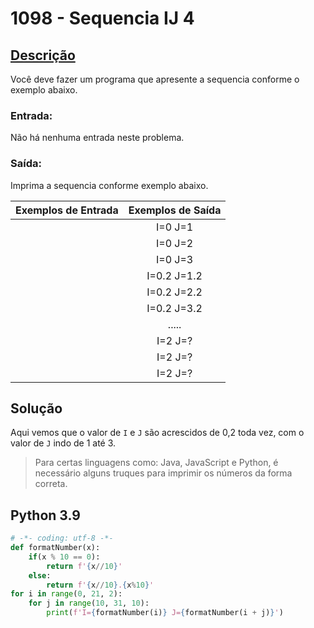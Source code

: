 # 1098 - Sequencia IJ 4

## [Descrição](https://www.beecrowd.com.br/judge/pt/problems/view/1098)

Você deve fazer um programa que apresente a sequencia conforme o exemplo abaixo.

### Entrada:
Não há nenhuma entrada neste problema.

### Saída:
Imprima a sequencia conforme exemplo abaixo.

| Exemplos de Entrada | Exemplos de Saída |
|---------------------|:-----------------:|
|                     |       I=0 J=1     |
|                     |       I=0 J=2     |
|                     |       I=0 J=3     |
|                     |    I=0.2 J=1.2    |
|                     |    I=0.2 J=2.2    |
|                     |    I=0.2 J=3.2    |
|                     |        .....      |
|                     |       I=2 J=?     |
|                     |       I=2 J=?     |
|                     |       I=2 J=?     |

## Solução

Aqui vemos que o valor de `I` e `J` são acrescidos de 0,2 toda vez, com o valor de `J` indo de 1 até 3.

> Para certas linguagens como: Java, JavaScript e Python, é necessário alguns truques para imprimir os números da forma correta.

## Python 3.9

```Python
# -*- coding: utf-8 -*-
def formatNumber(x):
    if(x % 10 == 0):
        return f'{x//10}'
    else:
        return f'{x//10}.{x%10}'
for i in range(0, 21, 2):
    for j in range(10, 31, 10):
        print(f'I={formatNumber(i)} J={formatNumber(i + j)}')
```
